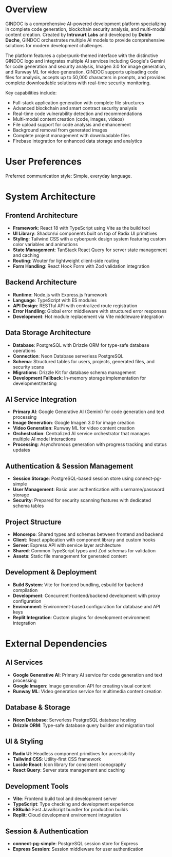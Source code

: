 # Overview

GINDOC is a comprehensive AI-powered development platform specializing in complete code generation, blockchain security analysis, and multi-modal content creation. Created by **Intruvurt Labs** and developed by **Doble Duche**, GINDOC orchestrates multiple AI models to provide comprehensive solutions for modern development challenges.

The platform features a cyberpunk-themed interface with the distinctive GINDOC logo and integrates multiple AI services including Google's Gemini for code generation and security analysis, Imagen 3.0 for image generation, and Runway ML for video generation. GINDOC supports uploading code files for analysis, accepts up to 50,000 characters in prompts, and provides complete downloadable solutions with real-time security monitoring.

Key capabilities include:
- Full-stack application generation with complete file structures
- Advanced blockchain and smart contract security analysis
- Real-time code vulnerability detection and recommendations
- Multi-modal content creation (code, images, videos)
- File upload support for code analysis and enhancement
- Background removal from generated images
- Complete project management with downloadable files
- Firebase integration for enhanced data storage and analytics

# User Preferences

Preferred communication style: Simple, everyday language.

# System Architecture

## Frontend Architecture
- **Framework**: React 18 with TypeScript using Vite as the build tool
- **UI Library**: Shadcn/ui components built on top of Radix UI primitives
- **Styling**: Tailwind CSS with a cyberpunk design system featuring custom color variables and animations
- **State Management**: TanStack React Query for server state management and caching
- **Routing**: Wouter for lightweight client-side routing
- **Form Handling**: React Hook Form with Zod validation integration

## Backend Architecture
- **Runtime**: Node.js with Express.js framework
- **Language**: TypeScript with ES modules
- **API Design**: RESTful API with centralized route registration
- **Error Handling**: Global error middleware with structured error responses
- **Development**: Hot module replacement via Vite middleware integration

## Data Storage Architecture
- **Database**: PostgreSQL with Drizzle ORM for type-safe database operations
- **Connection**: Neon Database serverless PostgreSQL
- **Schema**: Structured tables for users, projects, generated files, and security scans
- **Migrations**: Drizzle Kit for database schema management
- **Development Fallback**: In-memory storage implementation for development/testing

## AI Service Integration
- **Primary AI**: Google Generative AI (Gemini) for code generation and text processing
- **Image Generation**: Google Imagen 3.0 for image creation
- **Video Generation**: Runway ML for video content creation
- **Orchestration**: Centralized AI service orchestrator that manages multiple AI model interactions
- **Processing**: Asynchronous generation with progress tracking and status updates

## Authentication & Session Management
- **Session Storage**: PostgreSQL-based session store using connect-pg-simple
- **User Management**: Basic user authentication with username/password storage
- **Security**: Prepared for security scanning features with dedicated schema tables

## Project Structure
- **Monorepo**: Shared types and schemas between frontend and backend
- **Client**: React application with component library and custom hooks
- **Server**: Express API with service layer architecture
- **Shared**: Common TypeScript types and Zod schemas for validation
- **Assets**: Static file management for generated content

## Development & Deployment
- **Build System**: Vite for frontend bundling, esbuild for backend compilation
- **Development**: Concurrent frontend/backend development with proxy configuration
- **Environment**: Environment-based configuration for database and API keys
- **Replit Integration**: Custom plugins for development environment integration

# External Dependencies

## AI Services
- **Google Generative AI**: Primary AI service for code generation and text processing
- **Google Imagen**: Image generation API for creating visual content
- **Runway ML**: Video generation service for multimedia content creation

## Database & Storage
- **Neon Database**: Serverless PostgreSQL database hosting
- **Drizzle ORM**: Type-safe database query builder and migration tool

## UI & Styling
- **Radix UI**: Headless component primitives for accessibility
- **Tailwind CSS**: Utility-first CSS framework
- **Lucide React**: Icon library for consistent iconography
- **React Query**: Server state management and caching

## Development Tools
- **Vite**: Frontend build tool and development server
- **TypeScript**: Type checking and development experience
- **ESBuild**: Fast JavaScript bundler for production builds
- **Replit**: Cloud development environment integration

## Session & Authentication
- **connect-pg-simple**: PostgreSQL session store for Express
- **Express Session**: Session middleware for user authentication